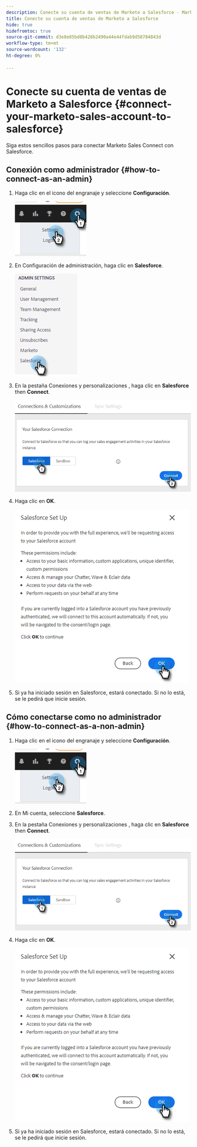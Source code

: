 ```yaml
---
description: Conecte su cuenta de ventas de Marketo a Salesforce - Marketo Docs - Documentación del producto
title: Conecte su cuenta de ventas de Marketo a Salesforce
hide: true
hidefromtoc: true
source-git-commit: d3e8e85bd8b428b2490a44e44fdab9d58784843d
workflow-type: tm+mt
source-wordcount: '132'
ht-degree: 0%

---
```


# Conecte su cuenta de ventas de Marketo a Salesforce {#connect-your-marketo-sales-account-to-salesforce}

Siga estos sencillos pasos para conectar Marketo Sales Connect con Salesforce.

## Conexión como administrador {#how-to-connect-as-an-admin}

1. Haga clic en el icono del engranaje y seleccione **Configuración**.

   ![](assets/connect-your-marketo-sales-account-to-salesforce-1.png)

1. En Configuración de administración, haga clic en **Salesforce**.

   ![](assets/connect-your-marketo-sales-account-to-salesforce-2.png)

1. En la pestaña Conexiones y personalizaciones , haga clic en **Salesforce** then **Connect**.

   ![](assets/connect-your-marketo-sales-account-to-salesforce-3.png)

1. Haga clic en **OK**.

   ![](assets/connect-your-marketo-sales-account-to-salesforce-4.png)

1. Si ya ha iniciado sesión en Salesforce, estará conectado. Si no lo está, se le pedirá que inicie sesión.

## Cómo conectarse como no administrador {#how-to-connect-as-a-non-admin}

1. Haga clic en el icono del engranaje y seleccione **Configuración**.

   ![](assets/connect-your-marketo-sales-account-to-salesforce-5.png)

1. En Mi cuenta, seleccione **Salesforce**.

1. En la pestaña Conexiones y personalizaciones , haga clic en **Salesforce** then **Connect**.

   ![](assets/connect-your-marketo-sales-account-to-salesforce-7.png)

1. Haga clic en **OK**.

   ![](assets/connect-your-marketo-sales-account-to-salesforce-8.png)

1. Si ya ha iniciado sesión en Salesforce, estará conectado. Si no lo está, se le pedirá que inicie sesión.
